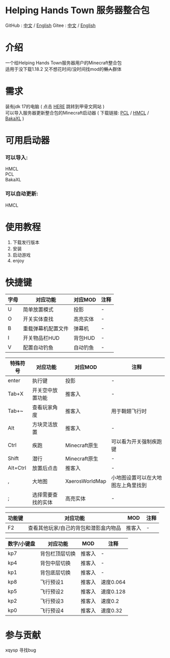 
# Helping Hands Town 服务器整合包
GitHub : [中文](https://github.com/YanJun5028/Helping-Hands-Town-Mod-Park/blob/main/README.md) / [English](https://github.com/YanJun5028/Helping-Hands-Town-Mod-Park/blob/main/README.en.md)
Gitee : [中文](https://gitee.com/yanjunL/HelpingHandsTownMinecraftServerModPark/blob/main/README.md) / [English](https://gitee.com/yanjunL/HelpingHandsTownMinecraftServerModPark/blob/main/README.en.md)

# 介绍
一个给Helping Hands Town服务器用户的Minecraft整合包  
适用于没下载1.18.2 又不想花时间/没时间找mod的~~懒人~~群体  

# 需求
装有jdk 17的电脑 ( 点击 [HERE](http://https://www.oracle.com/java/technologies/javase/jdk17-archive-downloads.html) 跳转到甲骨文网站 )  
可以导入服务器更新整合包的Minecraft启动器 ( 下载链接: [PCL](https://afdian.net/@LTCat) / [HMCL](https://hmcl.huangyuhui.net/) / [BakaXL](https://www.bakaxl.com/) )  
# 可用启动器

### 可以导入:
HMCL  
PCL  
BakaXL  

### 可以自动更新:  
HMCL  

# 使用教程 
1. 下载发行版本
2. 安装
3. 启动游戏
4. enjoy

# 快捷键
| 字母 | 对应功能 | 对应MOD | 注释 |
|--|--|--|--|
| U | 简单放置模式 | 投影 | - |
| O | 开关实体查找 | 高亮实体 | - |
| B | 重载弹幕机配置文件 | 弹幕机 | - |
| I | 开关物品栏HUD | 背包HUD | - | 
| V | 配置自动钓鱼 | 自动钓鱼 | - |

| 特殊符号 | 对应功能 | 对应MOD | 注释 |
|--|--|--|--|
| enter | 执行键 | 投影 | - |
| Tab+X | 开关空中放置功能 | 推客入 | - |
| Tab+~ | 查看玩家角度 | 推客入 | 用于鞘翅飞行时 |
| Alt | 方块灵活放置 | 推客入 | - |
| Ctrl | 疾跑 | Minecraft原生 | 可以看为开关强制疾跑键 |
| Shift | 潜行 | Minecraft原生 | - |
| Alt+Ctrl | 放置后点击 | 推客入 | - |
| , | 大地图 | XaerosWorldMap | 小地图设置可以在大地图左上角里找到 |
| ; | 选择需要查找的实体| 高亮实体 | - |
   
| 功能键 | 对应功能 | MOD | 注释 |
|--|--|--|--|
| F2 | 查看其他玩家/自己的背包和潜影盒内物品 | 推客入 | - |

| 数字/小键盘 | 对应功能 | MOD | 注释 |
|--|--|--|--|
| kp7 | 背包栏顶层切换 | 推客入 | - |
| kp4 | 背包中层切换 | 推客入 | - |
| kp1 | 背包底层切换 | 推客入 | - |
| kp8 | 飞行预设1 | 推客入 | 速度0.064 |
| kp5 | 飞行预设2 | 推客入 | 速度0.128 |
| kp2 | 飞行预设3 | 推客入 | 速度0.2 |
| kp0 | 飞行预设4 | 推客入 | 速度0.32 |




# 参与贡献
xqysp 寻找bug  
